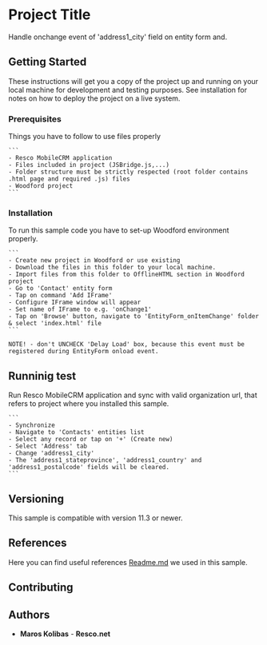 ﻿# Project Title

Handle onchange event of 'address1_city' field on entity form and.

## Getting Started

These instructions will get you a copy of the project up and running on your local machine for development and testing purposes. See installation for notes on how to deploy the project on a live system.

### Prerequisites
Things you have to follow to use files properly

	```
	- Resco MobileCRM application
	- Files included in project (JSBridge.js,...)
	- Folder structure must be strictly respected (root folder contains .html page and required .js) files
	- Woodford project
	```

### Installation

To run this sample code you have to set-up Woodford environment properly.  

	```  
	- Create new project in Woodford or use existing
	- Download the files in this folder to your local machine.
	- Import files from this folder to OfflineHTML section in Woodford project
	- Go to 'Contact' entity form
	- Tap on command 'Add IFrame'
	- Configure IFrame window will appear
	- Set name of IFrame to e.g. 'onChange1'
	- Tap on 'Browse' button, navigate to 'EntityForm_onItemChange' folder & select 'index.html' file  
	```
```
NOTE! - don't UNCHECK 'Delay Load' box, because this event must be registered during EntityForm onload event.
```

## Runninig test

Run Resco MobileCRM application and sync with valid organization url, that refers to project where you installed this sample.

	```  
	- Synchronize
	- Navigate to 'Contacts' entities list
	- Select any record or tap on '+' (Create new)
	- Select 'Address' tab
	- Change 'address1_city'
	- The 'address1_stateprovince', 'address1_country' and 'address1_postalcode' fields will be cleared.  
	```  
## Versioning

This sample is compatible with version 11.3 or newer.

## References

Here you can find useful references [Readme.md](https://github.com/Resconet/JSBridge/blob/master/README.md) we used in this sample.

## Contributing

## Authors

* **Maros Kolibas** - **Resco.net**